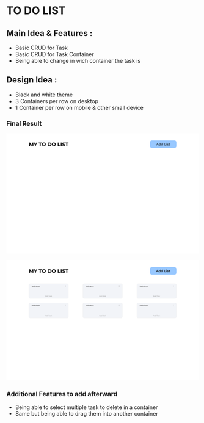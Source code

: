 # TO DO LIST

## Main Idea & Features :

- Basic CRUD for Task
- Basic CRUD for Task Container
- Being able to change in wich container the task is 

## Design Idea :

- Black and white theme
- 3 Containers per row on desktop
- 1 Container per row on mobile & other small device

### Final Result

![Landing-Page](assets/design/final_result/landing-page.png)

![Task Container Example](<assets/design/final_result/Empty Containers Example.png>)

### Additional Features to add afterward

- Being able to select multiple task to delete in a container
- Same but being able to drag them into another container

